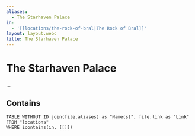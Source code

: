 ```yaml
---
aliases:
  - The Starhaven Palace
in:
  - '[[locations/the-rock-of-bral|The Rock of Bral]]'
layout: layout.webc
title: The Starhaven Palace
---
```

# The Starhaven Palace

...

## Contains
```dataview
TABLE WITHOUT ID join(file.aliases) as "Name(s)", file.link as "Link"
FROM "locations"
WHERE icontains(in, [[]])
```
